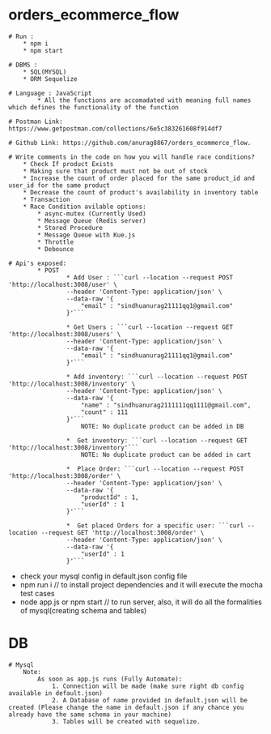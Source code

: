 # orders_ecommerce_flow

    # Run :
        * npm i
        * npm start
        
    # DBMS :
        * SQL(MYSQL)
        * ORM Sequelize

    # Language : JavaScript
            * All the functions are accomadated with meaning full names which defines the functionality of the function

    # Postman Link: https://www.getpostman.com/collections/6e5c383261608f914df7
    
    # Github Link: https://github.com/anurag8867/orders_ecommerce_flow.

    # Write comments in the code on how you will handle race conditions?
        * Check If product Exists
        * Making sure that product must not be out of stock
        * Increase the count of order placed for the same product_id and user_id for the same product
        * Decrease the count of product's availability in inventory table
        * Transaction
        * Race Condition avilable options:
            * async-mutex (Currently Used)
            * Message Queue (Redis server)
            * Stored Procedure
            * Message Queue with Kue.js
            * Throttle
            * Debounce
    
    # Api's exposed:
            * POST
                    * Add User : ```curl --location --request POST 'http://localhost:3008/user' \
                    --header 'Content-Type: application/json' \
                    --data-raw '{
                        "email" : "sindhuanurag21111qq1@gmail.com"
                    }'```

                    * Get Users : ```curl --location --request GET 'http://localhost:3008/users' \
                    --header 'Content-Type: application/json' \
                    --data-raw '{
                        "email" : "sindhuanurag21111qq1@gmail.com"
                    }'``` 

                    * Add inventory: ```curl --location --request POST 'http://localhost:3008/inventory' \
                    --header 'Content-Type: application/json' \
                    --data-raw '{
                        "name" : "sindhuanurag2111111qq1111@gmail.com",
                        "count" : 111
                    }'```
                        NOTE: No duplicate product can be added in DB

                    *  Get inventory: ```curl --location --request GET 'http://localhost:3008/inventory'```
                        NOTE: No duplicate product can be added in cart

                    *  Place Order: ```curl --location --request POST 'http://localhost:3008/order' \
                    --header 'Content-Type: application/json' \
                    --data-raw '{
                        "productId" : 1,
                        "userId" : 1
                    }'```

                    *  Get placed Orders for a specific user: ```curl --location --request GET 'http://localhost:3008/order' \
                    --header 'Content-Type: application/json' \
                    --data-raw '{
                        "userId" : 1
                    }'```


<MYSQL installed is required>

* check your mysql config in default.json config file
* npm run i // to install project dependencies and it will execute the mocha test cases
* node app.js or npm start // to run server, also, it will do all the formalities of mysql(creating schema and tables)

# DB
    # Mysql
        Note: 
            As soon as app.js runs (Fully Automate):
                1. Connection will be made (make sure right db config available in default.json)
                2. A Database of name provided in default.json will be created (Please change the name in default.json if any chance you already have the same schema in your machine)
                3. Tables will be created with sequelize.
